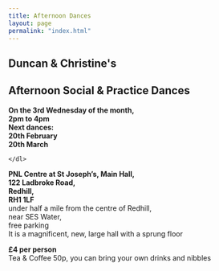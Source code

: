 ```yaml
---
title: Afternoon Dances
layout: page
permalink: "index.html"
---
```


<article class="grid_12 center-text">
<h2>Duncan & Christine's</h2>
<h2>Afternoon Social & Practice Dances</h2>
</article>

<article class="grid_6 center-text padded-bottom">
  <dl>
    <dl>
      <dt><strong>On the 3rd Wednesday of the month,</strong></dt>
    <dt><strong>2pm to 4pm</strong></dt>   
<dt><strong>Next dances:</strong></dt>
<dt><strong>20th February</strong></dt>
<dt><strong>20th March</strong></dt>

    </dl>
  </dl>
</article>


<article class="grid_6 center-text padded-bottom">
  <dl>
    <dt><strong>PNL Centre at St Joseph’s,  Main Hall,</strong></dt>
<dt><strong>122 Ladbroke Road,</strong></dt>
<dt><strong>Redhill,</strong></dt>
<dt><strong>RH1 1LF</strong></dt>
<dt>under half a mile from the centre of Redhill,</dt>
<dt>near SES Water,</dt>
<dt>free parking</dt>
<dt>It is a magnificent, new, large hall with a sprung floor</dt>
  </dl>
</article>

<article class="grid_12 center-text padded-bottom">
<dl>
<dt><strong>£4 per person</strong></dt>
 <dt>Tea & Coffee 50p, you can bring your own drinks and nibbles</dt>
</dl>

</article>
